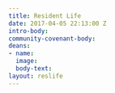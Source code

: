 ```yaml
---
title: Resident Life
date: 2017-04-05 22:13:00 Z
intro-body: 
community-covenant-body: 
deans:
- name: 
  image: 
  body-text: 
layout: reslife
---
```


